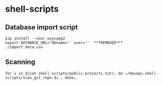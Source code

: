 # shell-scripts

## Database import script

```
pip install --user psycopg2
export DATABASE_URL="dbname='' user=''  ***REMOVED***
./import data.csv
```

## Scanning

```
for i in $(cat shell-scripts/public-projects.txt); do ~/devops-shell-scripts/scan_git_repo $i ; done;
```
